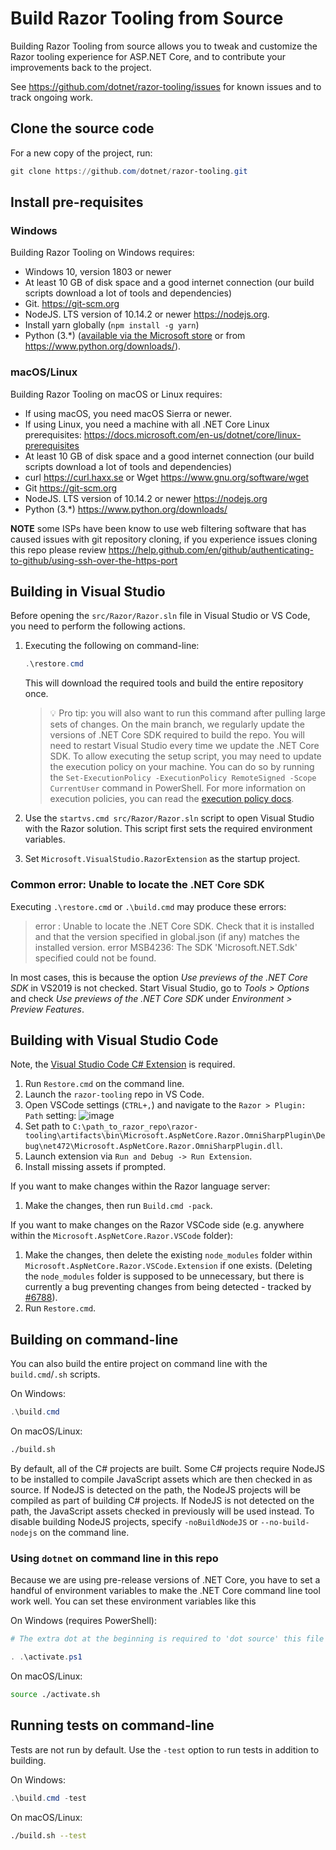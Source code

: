 # Build Razor Tooling from Source

Building Razor Tooling from source allows you to tweak and customize the Razor tooling experience for ASP.NET Core, and to contribute your improvements back to the project.

See <https://github.com/dotnet/razor-tooling/issues> for known issues and to track ongoing work.

## Clone the source code

For a new copy of the project, run:

```ps1
git clone https://github.com/dotnet/razor-tooling.git
```

## Install pre-requisites

### Windows

Building Razor Tooling on Windows requires:

* Windows 10, version 1803 or newer
* At least 10 GB of disk space and a good internet connection (our build scripts download a lot of tools and dependencies)
* Git. <https://git-scm.org>
* NodeJS. LTS version of 10.14.2 or newer <https://nodejs.org>.
* Install yarn globally (`npm install -g yarn`)
* Python (3.\*) ([available via the Microsoft store](https://www.microsoft.com/en-us/p/python-38/9mssztt1n39l?activetab=pivot:overviewtab) or from <https://www.python.org/downloads/>).

### macOS/Linux

Building Razor Tooling on macOS or Linux requires:

* If using macOS, you need macOS Sierra or newer.
* If using Linux, you need a machine with all .NET Core Linux prerequisites: <https://docs.microsoft.com/en-us/dotnet/core/linux-prerequisites>
* At least 10 GB of disk space and a good internet connection (our build scripts download a lot of tools and dependencies)
* curl <https://curl.haxx.se> or Wget <https://www.gnu.org/software/wget>
* Git <https://git-scm.org>
* NodeJS. LTS version of 10.14.2 or newer <https://nodejs.org>
* Python (3.\*) <https://www.python.org/downloads/>

**NOTE** some ISPs have been know to use web filtering software that has caused issues with git repository cloning, if you experience issues cloning this repo please review <https://help.github.com/en/github/authenticating-to-github/using-ssh-over-the-https-port>

## Building in Visual Studio

Before opening the `src/Razor/Razor.sln` file in Visual Studio or VS Code, you need to perform the following actions.

1. Executing the following on command-line:

   ```ps1
   .\restore.cmd
   ```

   This will download the required tools and build the entire repository once.

   > :bulb: Pro tip: you will also want to run this command after pulling large sets of changes. On the main
   > branch, we regularly update the versions of .NET Core SDK required to build the repo.
   > You will need to restart Visual Studio every time we update the .NET Core SDK.
   > To allow executing the setup script, you may need to update the execution policy on your machine.
   You can do so by running the `Set-ExecutionPolicy -ExecutionPolicy RemoteSigned -Scope CurrentUser` command
   in PowerShell. For more information on execution policies, you can read the [execution policy docs](https://docs.microsoft.com/en-us/powershell/module/microsoft.powershell.security/set-executionpolicy).

2. Use the `startvs.cmd src/Razor/Razor.sln` script to open Visual Studio with the Razor solution. This script first sets the required
environment variables.

3. Set `Microsoft.VisualStudio.RazorExtension` as the startup project.

### Common error: Unable to locate the .NET Core SDK

Executing `.\restore.cmd` or `.\build.cmd` may produce these errors:

> error : Unable to locate the .NET Core SDK. Check that it is installed and that the version specified in global.json (if any) matches the installed version.
> error MSB4236: The SDK 'Microsoft.NET.Sdk' specified could not be found.

In most cases, this is because the option _Use previews of the .NET Core SDK_ in VS2019 is not checked. Start Visual Studio, go to _Tools > Options_ and check _Use previews of the .NET Core SDK_ under _Environment > Preview Features_.

## Building with Visual Studio Code

Note, the [Visual Studio Code C# Extension](https://marketplace.visualstudio.com/items?itemName=ms-dotnettools.csharp) is required.

1. Run `Restore.cmd` on the command line.
1. Launch the `razor-tooling` repo in VS Code.
2. Open VSCode settings (`CTRL+,`) and navigate to the `Razor > Plugin: Path` setting:
![image](https://user-images.githubusercontent.com/16968319/192865813-3a7cd9bd-c6eb-4dc0-b79a-ff16cd03d16d.png)
3. Set path to `C:\path_to_razor_repo\razor-tooling\artifacts\bin\Microsoft.AspNetCore.Razor.OmniSharpPlugin\Debug\net472\Microsoft.AspNetCore.Razor.OmniSharpPlugin.dll`.
4. Launch extension via `Run and Debug -> Run Extension`.
5. Install missing assets if prompted.

If you want to make changes within the Razor language server:
1. Make the changes, then run `Build.cmd -pack`.

If you want to make changes on the Razor VSCode side (e.g. anywhere within the `Microsoft.AspNetCore.Razor.VSCode` folder):
1. Make the changes, then delete the existing `node_modules` folder within `Microsoft.AspNetCore.Razor.VSCode.Extension` if one exists. (Deleting the `node_modules` folder is supposed to be unnecessary, but there is currently a bug preventing changes from being detected - tracked by [#6788](https://github.com/dotnet/razor-tooling/issues/6788)).
2. Run `Restore.cmd`.

## Building on command-line

You can also build the entire project on command line with the `build.cmd`/`.sh` scripts.

On Windows:

```ps1
.\build.cmd
```

On macOS/Linux:

```bash
./build.sh
```

By default, all of the C# projects are built. Some C# projects require NodeJS to be installed to compile JavaScript assets which are then checked in as source. If NodeJS is detected on the path, the NodeJS projects will be compiled as part of building C# projects. If NodeJS is not detected on the path, the JavaScript assets checked in previously will be used instead. To disable building NodeJS projects, specify `-noBuildNodeJS` or `--no-build-nodejs` on the command line.

### Using `dotnet` on command line in this repo

Because we are using pre-release versions of .NET Core, you have to set a handful of environment variables
to make the .NET Core command line tool work well. You can set these environment variables like this

On Windows (requires PowerShell):

```ps1
# The extra dot at the beginning is required to 'dot source' this file into the right scope.

. .\activate.ps1
```

On macOS/Linux:

```bash
source ./activate.sh
```

## Running tests on command-line

Tests are not run by default. Use the `-test` option to run tests in addition to building.

On Windows:

```ps1
.\build.cmd -test
```

On macOS/Linux:

```bash
./build.sh --test
```
